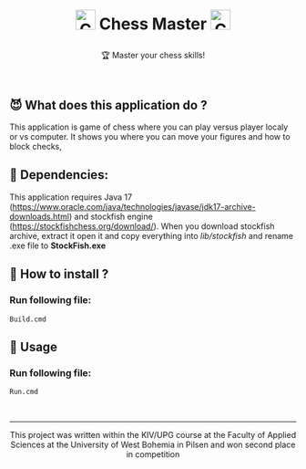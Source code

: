 <h1 align="center">
  <img src="https://github.com/Romiiis/ChessMaster/assets/77727233/ddd8dc28-2a10-44f9-910d-925d02b80ab4" alt="Chess Master" width="35">
  Chess Master
  <img src="https://github.com/Romiiis/ChessMaster/assets/77727233/9248b9c8-35df-4f67-8ec0-ce77f0f0dc7f" alt="Chess Master" width="35">
</p>
</h1>
<p align="center"> 🏆 Master your chess skills!</p>
</br>

 ## :smiling_imp: What does this application do ? 
 This application is game of chess where you can play versus player localy or vs computer. It shows you where you can move your figures and how to block checks,

## :minidisc: Dependencies:
This application requires Java 17 (https://www.oracle.com/java/technologies/javase/jdk17-archive-downloads.html) and stockfish engine (https://stockfishchess.org/download/).
When you download stockfish archive, extract it open it and copy everything into <i>lib/stockfish</i> and rename .exe file to <b>StockFish.exe</b>

## :eyes: How to install ? 
 ### Run following file:
```
Build.cmd
```

## :herb: Usage
 ### Run following file:
```
Run.cmd
```

</br>

___
<p align="center">This project was written within the KIV/UPG course at the Faculty of Applied Sciences at the University of West Bohemia in Pilsen and won second place in competition</p>

 

